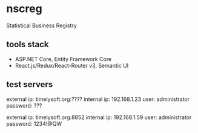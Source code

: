 # nscreg

Statistical Business Registry

## tools stack

* ASP.NET Core, Entity Framework Core
* React.js/Redux/React-Router v3, Semantic UI

## test servers

external ip: timelysoft.org:????
internal ip: 192.168.1.23
user: administrator
password: ???

external ip: timelysoft.org:8852
internal ip: 192.168.1.59
user: administrator
password: 1234!@QW
